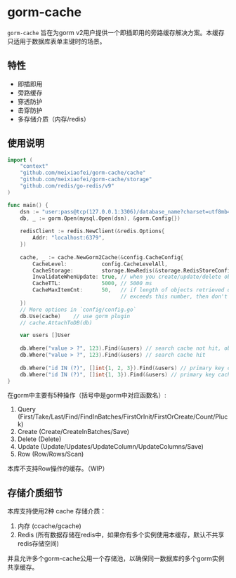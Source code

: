 # gorm-cache

`gorm-cache` 旨在为gorm v2用户提供一个即插即用的旁路缓存解决方案。本缓存只适用于数据库表单主键时的场景。

## 特性
- 即插即用
- 旁路缓存
- 穿透防护
- 击穿防护
- 多存储介质（内存/redis）

## 使用说明

```go
import (
    "context"
    "github.com/meixiaofei/gorm-cache/cache"
    "github.com/meixiaofei/gorm-cache/storage"
    "github.com/redis/go-redis/v9"
)

func main() {
    dsn := "user:pass@tcp(127.0.0.1:3306)/database_name?charset=utf8mb4"
    db, _ := gorm.Open(mysql.Open(dsn), &gorm.Config{})
    
    redisClient := redis.NewClient(&redis.Options{
        Addr: "localhost:6379",    
    })
    
    cache, _ := cache.NewGorm2Cache(&config.CacheConfig{
        CacheLevel:           config.CacheLevelAll,
        CacheStorage:         storage.NewRedis(&storage.RedisStoreConfig{Client: redisClient}),
        InvalidateWhenUpdate: true, // when you create/update/delete objects, invalidate cache
        CacheTTL:             5000, // 5000 ms
        CacheMaxItemCnt:      50,   // if length of objects retrieved one single time 
                                    // exceeds this number, then don't cache
    })
    // More options in `config/config.go`
    db.Use(cache)    // use gorm plugin
    // cache.AttachToDB(db)

    var users []User
    
    db.Where("value > ?", 123).Find(&users) // search cache not hit, objects cached
    db.Where("value > ?", 123).Find(&users) // search cache hit
    
    db.Where("id IN (?)", []int{1, 2, 3}).Find(&users) // primary key cache not hit, users cached
    db.Where("id IN (?)", []int{1, 3}).Find(&users) // primary key cache hit
}
```

在gorm中主要有5种操作（括号中是gorm中对应函数名）:

1. Query (First/Take/Last/Find/FindInBatches/FirstOrInit/FirstOrCreate/Count/Pluck)
2. Create (Create/CreateInBatches/Save)
3. Delete (Delete)
4. Update (Update/Updates/UpdateColumn/UpdateColumns/Save)
5. Row (Row/Rows/Scan)

本库不支持Row操作的缓存。（WIP）

## 存储介质细节

本库支持使用2种 cache 存储介质：

1. 内存 (ccache/gcache)
2. Redis (所有数据存储在redis中，如果你有多个实例使用本缓存，默认不共享redis存储空间)

并且允许多个gorm-cache公用一个存储池，以确保同一数据库的多个gorm实例共享缓存。
